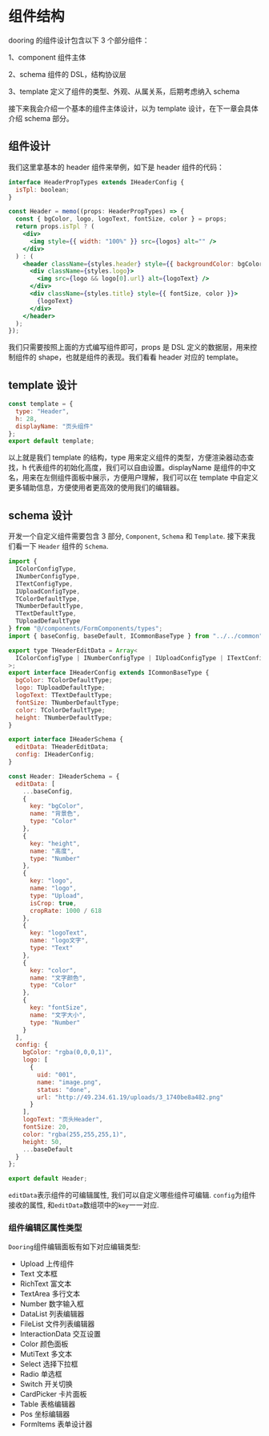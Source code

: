 <!--
 * @Date: 2021-01-17 12:25:33
 * @LastEditors: chentianshang
 * @LastEditTime: 2021-01-17 19:42:42
 * @FilePath: /github-h5-Dooring/doc/zh/guide/componentDev/componentStructure.md
-->

# 组件结构

dooring 的组件设计包含以下 3 个部分组件：

1、component 组件主体

2、schema 组件的 DSL，结构协议层

3、template 定义了组件的类型、外观、从属关系，后期考虑纳入 schema

接下来我会介绍一个基本的组件主体设计，以为 template 设计，在下一章会具体介绍 schema 部分。

## 组件设计

我们这里拿基本的 header 组件来举例，如下是 header 组件的代码：

```jsx
interface HeaderPropTypes extends IHeaderConfig {
  isTpl: boolean;
}

const Header = memo((props: HeaderPropTypes) => {
  const { bgColor, logo, logoText, fontSize, color } = props;
  return props.isTpl ? (
    <div>
      <img style={{ width: "100%" }} src={logos} alt="" />
    </div>
  ) : (
    <header className={styles.header} style={{ backgroundColor: bgColor }}>
      <div className={styles.logo}>
        <img src={logo && logo[0].url} alt={logoText} />
      </div>
      <div className={styles.title} style={{ fontSize, color }}>
        {logoText}
      </div>
    </header>
  );
});
```

我们只需要按照上面的方式编写组件即可，props 是 DSL 定义的数据层，用来控制组件的 shape，也就是组件的表现。我们看看 header 对应的 template。

## template 设计

```js
const template = {
  type: "Header",
  h: 28,
  displayName: "页头组件"
};
export default template;
```

以上就是我们 template 的结构，type 用来定义组件的类型，方便渲染器动态查找，h 代表组件的初始化高度，我们可以自由设置。displayName 是组件的中文名，用来在左侧组件面板中展示，方便用户理解，我们可以在 template 中自定义更多辅助信息，方便使用者更高效的使用我们的编辑器。

## schema 设计

开发一个自定义组件需要包含 3 部分, `Component`, `Schema` 和 `Template`. 接下来我们看一下 `Header` 组件的 `Schema`.

```js
import {
  IColorConfigType,
  INumberConfigType,
  ITextConfigType,
  IUploadConfigType,
  TColorDefaultType,
  TNumberDefaultType,
  TTextDefaultType,
  TUploadDefaultType
} from "@/components/FormComponents/types";
import { baseConfig, baseDefault, ICommonBaseType } from "../../common";

export type THeaderEditData = Array<
  IColorConfigType | INumberConfigType | IUploadConfigType | ITextConfigType
>;
export interface IHeaderConfig extends ICommonBaseType {
  bgColor: TColorDefaultType;
  logo: TUploadDefaultType;
  logoText: TTextDefaultType;
  fontSize: TNumberDefaultType;
  color: TColorDefaultType;
  height: TNumberDefaultType;
}

export interface IHeaderSchema {
  editData: THeaderEditData;
  config: IHeaderConfig;
}

const Header: IHeaderSchema = {
  editData: [
    ...baseConfig,
    {
      key: "bgColor",
      name: "背景色",
      type: "Color"
    },
    {
      key: "height",
      name: "高度",
      type: "Number"
    },
    {
      key: "logo",
      name: "logo",
      type: "Upload",
      isCrop: true,
      cropRate: 1000 / 618
    },
    {
      key: "logoText",
      name: "logo文字",
      type: "Text"
    },
    {
      key: "color",
      name: "文字颜色",
      type: "Color"
    },
    {
      key: "fontSize",
      name: "文字大小",
      type: "Number"
    }
  ],
  config: {
    bgColor: "rgba(0,0,0,1)",
    logo: [
      {
        uid: "001",
        name: "image.png",
        status: "done",
        url: "http://49.234.61.19/uploads/3_1740be8a482.png"
      }
    ],
    logoText: "页头Header",
    fontSize: 20,
    color: "rgba(255,255,255,1)",
    height: 50,
    ...baseDefault
  }
};

export default Header;
```

`editData`表示组件的可编辑属性, 我们可以自定义哪些组件可编辑. `config`为组件接收的属性, 和`editData`数组项中的`key`一一对应.

### 组件编辑区属性类型

`Dooring`组件编辑面板有如下对应编辑类型:

- Upload 上传组件
- Text 文本框
- RichText 富文本
- TextArea 多行文本
- Number 数字输入框
- DataList 列表编辑器
- FileList 文件列表编辑器
- InteractionData 交互设置
- Color 颜色面板
- MutiText 多文本
- Select 选择下拉框
- Radio 单选框
- Switch 开关切换
- CardPicker 卡片面板
- Table 表格编辑器
- Pos 坐标编辑器
- FormItems 表单设计器
